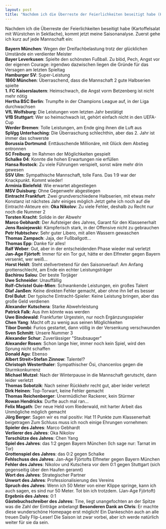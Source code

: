 ```yaml
---
layout: post
title: "Nachdem ich die Überreste der Feierlichkeiten beseitigt habe (Kartoffelsalat mit Würstchen in Sektlache), kommt jetzt meine Saisonanalyse."
---
```


Nachdem ich die Überreste der Feierlichkeiten beseitigt habe (Kartoffelsalat mit Würstchen in Sektlache), kommt jetzt meine Saisonanalyse. Zuerst gehe ich kurz auf jede Mannschaft ein:  
  
**Bayern München**: Wegen der Dreifachbelastung trotz der glücklichen Umstände ein verdienter Meister  
**Bayer Leverkusen**: Spielte den schönsten Fußball. Zu blöd, Pech, Angst vor der eigenen Courage: irgendwo dazwischen liegen die Gründe für das Versagen am letzten Spieltag  
**Hamburger SV**: Super-Leistung  
**1860 München**: Überraschend, dass die Mannschaft 2 gute Halbserien spielte  
**1\. FC Kaiserslautern**: Heimschwach, die Angst vorm Betzenberg ist nicht mehr nötig  
**Hertha BSC Berlin**: Trumpfte in der Champions League auf, in der Liga durchwachsen  
**VfL Wolfsburg**: Die Leistungen vom letzten Jahr bestätigt  
**VfB Stuttgart**: Wer so heimschwach ist, gehört einfach nicht in den UEFA-Cup  
**Werder Bremen**: Tolle Leistungen, am Ende ging ihnen die Luft aus  
**SpVgg Unterhaching**: Die Überraschung schlechthin, aber das 2. Jahr ist immer das schwerste  
**Borussia Dortmund**: Enttäuschende Millionäre, mit Glück dem Abstieg entronnen  
**SC Freiburg**: Im Rahmen der Möglichkeiten gespielt  
**Schalke 04**: Konnte die hohen Erwartungen nie erfüllen  
**Hansa Rostock**: Zu viele Führungen verspielt, sonst wäre mehr drin gewesen  
**SSV Ulm**: Sympathische Mannschaft, tolle Fans. Das 1:9 war der Knackpunkt. Kommt wieder!  
**Arminia Bielefeld**: Wie erwartet abgestiegen  
**MSV Duisburg**: Ohne Gegenwehr abgestiegen  
**Eintracht Frankfurt**: Zwei grundverschiedene Halbserien, mit etwas mehr Konstanz ist nächstes Jahr einiges möglich Jetzt gehe ich noch auf die Eintracht-Akteure ein: **Oka Nikolov**: Zu viele Fehler, deshalb zu Recht nur noch die Nummer 2  
**Torsten Kracht**: Solide in der Abwehr  
**Marco Gebhardt**: Der Aufsteiger des Jahres, Garant für den Klassenerhalt  
**Jens Rasiejewski**: Kämpferisch stark, in der Offensive nicht zu gebrauchen  
**Petr Hubtschev**: Sehr guter Libero, mit allen Wassern gewaschen  
**Thomas Zampach**: Jaja, der Fußballgott...  
**Thomas Epp**: Danke für alles!  
**Ralf Weber**: Gut, aber in der entscheidenden Phase wieder mal verletzt  
**Jan-Age Fjörtoft**: Immer für ein Tor gut, hätte er den Elfmeter gegen Bayern versenkt, wer weiß...  
**Horst Heldt**: Steht stellvertretend für den Saisonverlauf: Am Anfang grottenschlecht, am Ende ein echter Leistungsträger  
**Bachirou Salou**: Der beste Torjäger  
**Uwe Schneider**: Unauffällig  
**Rolf-Christel Guie-Mien**: Schwankende Leistungen, ein großes Talent  
**Olaf Janßen**: Keine direkten Fehler gemacht, aber ohne ihn lief es besser  
**Erol Bulut**: Der typische Eintracht-Spieler: Keine Leistung bringen, aber das große Geld verdienen  
**Alexander Kutschera**: Starke Abwehrleistung  
**Patrick Falk**: Aus ihm könnte was werden  
**Uwe Bindewald**: Frankfurter Urgestein, nur noch Ergänzungsspieler  
**Chen Yang**: Macht oft zu wenig aus seinen Möglichkeiten  
**Tibor Dombi**: Furios gestartet, dann völlig in der Versenkung verschwunden  
**Sven Schmitt**: Unsere Nummer 3  
**Alexander Schur**: Zuverlässiger "Staubsauger"  
**Alexander Rosen**: Schon lange hier, immer noch kein Spiel, wird den Sprung nicht schaffen  
**Donald Agu**: Ebenso  
**Albert Streit+Stefan Zinnow**: Talente!?  
**Christoph Westerthaler**: Sympathischer Ösi, chancenlos gegen die Sturmkonkurrenz  
**Michael Mutzel**: Nach der Winterpause in die Mannschaft gerutscht, dann leider verletzt  
**Thomas Sobotzik**: Nach seiner Rückkehr recht gut, aber leider verletzt  
**Dirk Heinen**: Top-Torwart, keine Fehler gemacht  
**Thomas Reichenberger**: Unermüdlicher Rackerer, kein Stürmer  
**Rowan Hendricks**: Durfte auch mal ran...  
**Felix Magath**: Der neue Held vom Riederwald, mit harter Arbeit das Unmögliche möglich gemacht  
**Jörg Berger**: Sagen wir es mal positiv: Hat 11 Punkte zum Klassenerhalt beigetragen Zum Schluss muss ich noch einige Ehrungen vornehmen: **Spieler des Jahres**: Marco Gebhardt  
**Verlierer des Jahres**: Oka Nikolov  
**Torschütze des Jahres**: Chen Yang  
**Spiel des Jahres**: das 1:2 gegen Bayern München (Ich sage nur: Tarnat im Tor)  
**Grottenspiel des Jahres**: das 0:2 gegen Schalke  
**Fehlschuss des Jahres**: Jan-Age Fjörtofts Elfmeter gegen Bayern München  
**Fehler des Jahres**: Nikolov und Kutschera vor dem 0:1 gegen Stuttgart (sich gegenseitig über den Haufen gerannt)  
**Wort des Jahres**: Strategischer Partner  
**Unwort des Jahres**: Professionalisierung des Vereins  
**Spruch des Jahres**: Wenn ich 50 Meter von einer Klippe springe, kann ich auch sagen, es sind nur 50 Meter. Tot bin ich trotzdem. (Jan-Age Fjörtoft)  
**Ergebnis des Jahres**: 0:1  
**Gästebuchschreiber des Jahres**: Tine, liegt unangefochten an der Spitze was die Zahl der Einträge anbelangt **Besonderen Dank an Chris**: Er machte diese wunderschöne Homepage erst möglich! Ein Dankeschön auch an alle treuen Daily Flip-Leser! Die Saison ist zwar vorbei, aber ich werde natürlich weiter für sie da sein.
